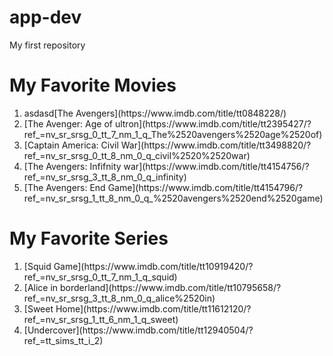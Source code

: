 # app-dev
My first repository

# My Favorite Movies
<ol>
  <li>asdasd[The Avengers](https://www.imdb.com/title/tt0848228/)</li>
  <li>[The Avenger: Age of ultron](https://www.imdb.com/title/tt2395427/?ref_=nv_sr_srsg_0_tt_7_nm_1_q_The%2520avengers%2520age%2520of)</li>
  <li>[Captain America: Civil War](https://www.imdb.com/title/tt3498820/?ref_=nv_sr_srsg_0_tt_8_nm_0_q_civil%2520%2520war)</li>
  <li>[The Avengers: Infifnity war](https://www.imdb.com/title/tt4154756/?ref_=nv_sr_srsg_3_tt_8_nm_0_q_infinity)</li>
  <li>[The Avengers: End Game](https://www.imdb.com/title/tt4154796/?ref_=nv_sr_srsg_1_tt_8_nm_0_q_%2520avengers%2520end%2520game)</li>
</ol>

# My Favorite Series
<ol>
  <li>[Squid Game](https://www.imdb.com/title/tt10919420/?ref_=nv_sr_srsg_0_tt_7_nm_1_q_squid)</li>
  <li>[Alice in borderland](https://www.imdb.com/title/tt10795658/?ref_=nv_sr_srsg_3_tt_8_nm_0_q_alice%2520in)</li>
  <li>[Sweet Home](https://www.imdb.com/title/tt11612120/?ref_=nv_sr_srsg_1_tt_6_nm_1_q_sweet)</li>
  <li>[Undercover](https://www.imdb.com/title/tt12940504/?ref_=tt_sims_tt_i_2)</li>
</ol>
 
